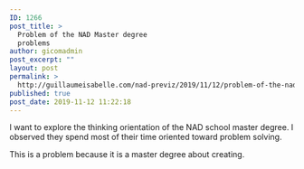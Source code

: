 ```yaml
---
ID: 1266
post_title: >
  Problem of the NAD Master degree
  problems
author: gicomadmin
post_excerpt: ""
layout: post
permalink: >
  http://guillaumeisabelle.com/nad-previz/2019/11/12/problem-of-the-nad-master-degree-problems/
published: true
post_date: 2019-11-12 11:22:18
---
```

<!-- wp:paragraph -->

I want to explore the thinking orientation of the NAD school master degree. I observed they spend most of their time oriented toward problem solving. 

<!-- /wp:paragraph -->

<!-- wp:paragraph -->

This is a problem because it is a master degree about creating.

<!-- /wp:paragraph -->

<!-- wp:paragraph -->



<!-- /wp:paragraph -->